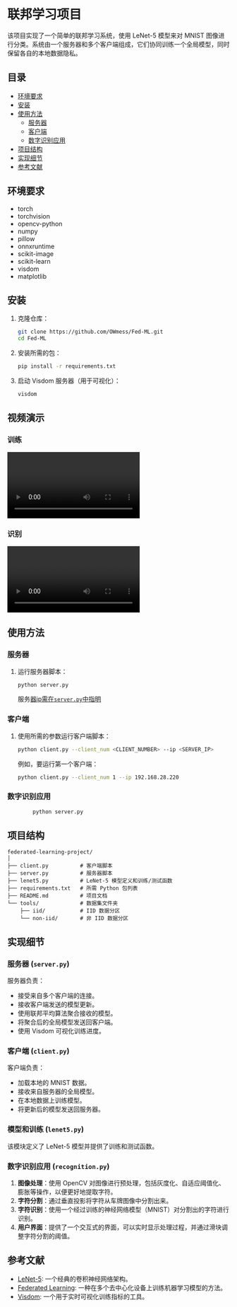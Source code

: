 # 联邦学习项目

该项目实现了一个简单的联邦学习系统，使用 LeNet-5 模型来对 MNIST 图像进行分类。系统由一个服务器和多个客户端组成，它们协同训练一个全局模型，同时保留各自的本地数据隐私。

## 目录
- [环境要求](#环境要求)
- [安装](#安装)
- [使用方法](#使用方法)
  - [服务器](#服务器)
  - [客户端](#客户端)
  - [数字识别应用](#数字识别应用)
- [项目结构](#项目结构)
- [实现细节](#实现细节)
- [参考文献](#参考文献)

## 环境要求

- torch
- torchvision
- opencv-python
- numpy
- pillow
- onnxruntime
- scikit-image
- scikit-learn
- visdom
- matplotlib

## 安装

1. 克隆仓库：
   ```bash
   git clone https://github.com/OWmess/Fed-ML.git
   cd Fed-ML
   ```

2. 安装所需的包：
   ```bash
   pip install -r requirements.txt
   ```

3. 启动 Visdom 服务器（用于可视化）：
   ```bash
   visdom
   ```
## 视频演示
### 训练

<video controls>
  <source src="./tools/train.mp4" type="video/mp4">
  Your browser does not support the video tag.
</video>

### 识别

<video controls>
  <source src="./tools/recognition.mp4" type="video/mp4">
  Your browser does not support the video tag.
</video>

## 使用方法

### 服务器

1. 运行服务器脚本：
   ```bash
   python server.py
   ```
   服务[器ip需在```server.py```中指明]()

### 客户端

1. 使用所需的参数运行客户端脚本：
   ```bash
   python client.py --client_num <CLIENT_NUMBER> --ip <SERVER_IP>
   ```

   例如，要运行第一个客户端：
   ```bash
   python client.py --client_num 1 --ip 192.168.28.220
   ```
### 数字识别应用

```bash
        python server.py
```

## 项目结构

```plaintext
federated-learning-project/
│
├── client.py          # 客户端脚本
├── server.py          # 服务器脚本
├── lenet5.py          # LeNet-5 模型定义和训练/测试函数
├── requirements.txt   # 所需 Python 包列表
├── README.md          # 项目文档
└── tools/             # 数据集文件夹
    ├── iid/           # IID 数据分区
    └── non-iid/       # 非 IID 数据分区
```

## 实现细节

### 服务器 (`server.py`)

服务器负责：
- 接受来自多个客户端的连接。
- 接收客户端发送的模型更新。
- 使用联邦平均算法聚合接收的模型。
- 将聚合后的全局模型发送回客户端。
- 使用 Visdom 可视化训练进度。



### 客户端 (`client.py`)

客户端负责：
- 加载本地的 MNIST 数据。
- 接收来自服务器的全局模型。
- 在本地数据上训练模型。
- 将更新后的模型发送回服务器。



### 模型和训练 (`lenet5.py`)

该模块定义了 LeNet-5 模型并提供了训练和测试函数。

### 数字识别应用 (`recognition.py`)

1. **图像处理**：使用 OpenCV 对图像进行预处理，包括灰度化、自适应阈值化、膨胀等操作，以便更好地提取字符。
2. **字符分割**：通过垂直投影将字符从车牌图像中分割出来。
3. **字符识别**：使用一个经过训练的神经网络模型（MNIST）对分割出的字符进行识别。
4. **用户界面**：提供了一个交互式的界面，可以实时显示处理过程，并通过滑块调整字符分割的阈值。

## 参考文献

- [LeNet-5](http://yann.lecun.com/exdb/lenet/): 一个经典的卷积神经网络架构。
- [Federated Learning](https://ai.googleblog.com/2017/04/federated-learning-collaborative.html): 一种在多个去中心化设备上训练机器学习模型的方法。
- [Visdom](https://github.com/facebookresearch/visdom): 一个用于实时可视化训练指标的工具。


